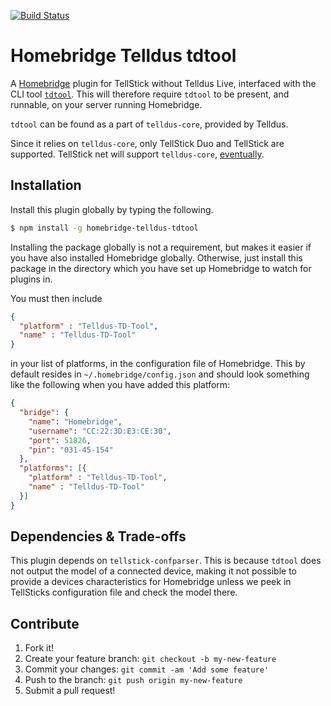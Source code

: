 [![Build Status](https://travis-ci.org/amlinger/homebridge-telldus-tdtool.svg?branch=master)](TravisBuild)

# Homebridge Telldus tdtool

A [Homebridge](Homebridge) plugin for TellStick without Telldus Live,
interfaced with the CLI tool [`tdtool`](tdtool). This will therefore
require `tdtool` to be present, and runnable, on your server running
Homebridge.

`tdtool` can be found as a part of `telldus-core`, provided by Telldus.

Since it relies on `telldus-core`, only TellStick Duo and TellStick are
supported. TellStick net will support `telldus-core`,
[eventually](TellStickCompability).

## Installation

Install this plugin globally by typing the following.
```sh
$ npm install -g homebridge-telldus-tdtool
```
Installing the package globally is not a requirement, but makes it easier if
you have also installed Homebridge globally. Otherwise, just install this
package in the directory which you have set up Homebridge to watch for
plugins in.

You must then include
```json
{
  "platform" : "Telldus-TD-Tool",
  "name" : "Telldus-TD-Tool"
}
```
in your list of platforms, in the configuration file of Homebridge. This by
default resides in `~/.homebridge/config.json` and should look something
like the following when you have added this platform:
```json
{
  "bridge": {
    "name": "Homebridge",
    "username": "CC:22:3D:E3:CE:30",
    "port": 51826,
    "pin": "031-45-154"
  },
  "platforms": [{
    "platform" : "Telldus-TD-Tool",
    "name" : "Telldus-TD-Tool"
  }]
}
```

## Dependencies & Trade-offs
This plugin depends on `tellstick-confparser`. This is because `tdtool` does
not output the model of a connected device, making it not possible to provide
a devices characteristics for Homebridge unless we peek in TellSticks
configuration file and check the model there.

## Contribute
1. Fork it!
2. Create your feature branch: `git checkout -b my-new-feature`
3. Commit your changes: `git commit -am 'Add some feature'`
4. Push to the branch: `git push origin my-new-feature`
5. Submit a pull request!

<!---
The links below are used for referencing above.
-->
[TravisBuild]: https://travis-ci.org/amlinger/homebridge-telldus-tdtool
[tdtool]: http://developer.telldus.se/doxygen/
[Homebridge]: https://github.com/nfarina/homebridge
[TellStickCompability]: http://developer.telldus.se/
